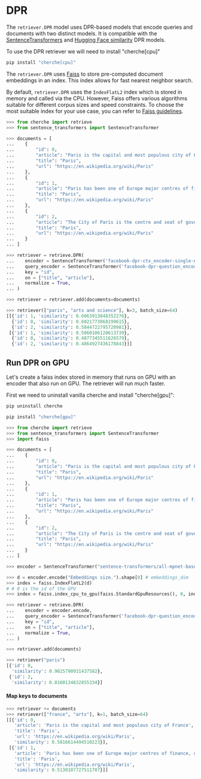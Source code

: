 # DPR

The `retriever.DPR` model uses DPR-based models that encode queries and documents with two distinct models. It is compatible with the [SentenceTransformers](https://www.sbert.net/docs/pretrained_models.html) and [Hugging Face similarity](https://huggingface.co/models?pipeline_tag=sentence-similarity&sort=downloads) DPR models.

To use the DPR retriever we will need to install "cherche[cpu]"

```sh
pip install "cherche[cpu]"
```

The `retriever.DPR` uses [Faiss](https://github.com/facebookresearch/faiss) to store pre-computed document embeddings in an index. This index allows for fast nearest neighbor search.

By default, `retriever.DPR` uses the `IndexFlatL2` index which is stored in memory and called via the CPU. However, Faiss offers various algorithms suitable for different corpus sizes and speed constraints. To choose the most suitable index for your use case, you can refer to [Faiss guidelines](https://github.com/facebookresearch/faiss/wiki/Guidelines-to-choose-an-index).

```python
>>> from cherche import retrieve
>>> from sentence_transformers import SentenceTransformer

>>> documents = [
...    {
...        "id": 0,
...        "article": "Paris is the capital and most populous city of France",
...        "title": "Paris",
...        "url": "https://en.wikipedia.org/wiki/Paris"
...    },
...    {
...        "id": 1,
...        "article": "Paris has been one of Europe major centres of finance, diplomacy , commerce , fashion , gastronomy , science , and arts.",
...        "title": "Paris",
...        "url": "https://en.wikipedia.org/wiki/Paris"
...    },
...    {
...        "id": 2,
...        "article": "The City of Paris is the centre and seat of government of the region and province of Île-de-France .",
...        "title": "Paris",
...        "url": "https://en.wikipedia.org/wiki/Paris"
...    }
... ]

>>> retriever = retrieve.DPR(
...    encoder = SentenceTransformer('facebook-dpr-ctx_encoder-single-nq-base').encode,
...    query_encoder = SentenceTransformer('facebook-dpr-question_encoder-single-nq-base').encode,
...    key = "id",
...    on = ["title", "article"],
...    normalize = True,
... )

>>> retriever = retriever.add(documents=documents)

>>> retriever(["paris", "arts and science"], k=3, batch_size=64)
[[{'id': 1, 'similarity': 0.6063913848352276},
  {'id': 0, 'similarity': 0.6021773868199615},
  {'id': 2, 'similarity': 0.5844722795720981}],
 [{'id': 1, 'similarity': 0.5060106120613739},
  {'id': 0, 'similarity': 0.4877345511626579},
  {'id': 2, 'similarity': 0.4864927436178843}]]
```

## Run DPR on GPU

Let's create a faiss index stored in memory that runs on GPU with an encoder that also run on GPU.
The retriever will run much faster.

First we need to uninstall vanilla cherche and install "cherche[gpu]":

```sh
pip uninstall cherche
```

```sh
pip install "cherche[gpu]"
```

```python
>>> from cherche import retrieve
>>> from sentence_transformers import SentenceTransformer
>>> import faiss

>>> documents = [
...    {
...        "id": 0,
...        "article": "Paris is the capital and most populous city of France",
...        "title": "Paris",
...        "url": "https://en.wikipedia.org/wiki/Paris"
...    },
...    {
...        "id": 1,
...        "article": "Paris has been one of Europe major centres of finance, diplomacy , commerce , fashion , gastronomy , science , and arts.",
...        "title": "Paris",
...        "url": "https://en.wikipedia.org/wiki/Paris"
...    },
...    {
...        "id": 2,
...        "article": "The City of Paris is the centre and seat of government of the region and province of Île-de-France .",
...        "title": "Paris",
...        "url": "https://en.wikipedia.org/wiki/Paris"
...    }
... ]

>>> encoder = SentenceTransformer("sentence-transformers/all-mpnet-base-v2", device="cuda")

>>> d = encoder.encode("Embeddings size.").shape[0] # embeddings_dim
>>> index = faiss.IndexFlatL2(d)
# # 0 is the id of the GPU
>>> index = faiss.index_cpu_to_gpu(faiss.StandardGpuResources(), 0, index)

>>> retriever = retrieve.DPR(
...    encoder = encoder.encode,
...    query_encoder = SentenceTransformer('facebook-dpr-question_encoder-single-nq-base', device="cuda").encode,
...    key = "id",
...    on = ["title", "article"],
...    normalize = True,
... )

>>> retriever.add(documents)

>>> retriever("paris")
[{'id': 0,
  'similarity': 0.9025790931437582},
 {'id': 2,
  'similarity': 0.8160134832855334}]
```

#### Map keys to documents

```python
>>> retriever += documents
>>> retriever(["france", "arts"], k=1, batch_size=64)
[[{'id': 0,
   'article': 'Paris is the capital and most populous city of France',
   'title': 'Paris',
   'url': 'https://en.wikipedia.org/wiki/Paris',
   'similarity': 0.5816614494510223}],
 [{'id': 1,
   'article': 'Paris has been one of Europe major centres of finance, diplomacy , commerce , fashion , gastronomy , science , and arts.',
   'title': 'Paris',
   'url': 'https://en.wikipedia.org/wiki/Paris',
   'similarity': 0.5130107727511707}]]
```
